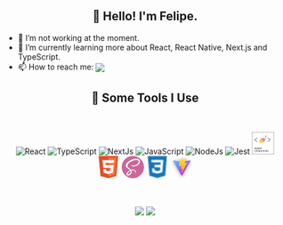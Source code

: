 <h2 align="center">👋 Hello! I'm Felipe.</h2>

- 🔭 I’m not working at the moment.
- 🌱 I’m currently learning more about React, React Native, Next.js and TypeScript.
- 📫 How to reach me: <a href="https://www.linkedin.com/in/felipe8297/" target="_blank"><img src="https://img.shields.io/badge/-LinkedIn-%230077B5?style=for-the-badge&logo=linkedin&logoColor=white" target="_blank" height="20" align="center"></a> 

<h2 align="center">🚀 Some Tools I Use</h2>
<br/>
<p align="center">
    <img src="https://cdn.jsdelivr.net/gh/devicons/devicon/icons/react/react-original.svg" width="40" height="40" alt="React"/>
    <img src="https://cdn.jsdelivr.net/gh/devicons/devicon/icons/typescript/typescript-plain.svg" width="40" height="40" alt="TypeScript"/>
    <img src="https://cdn.jsdelivr.net/gh/devicons/devicon/icons/nextjs/nextjs-original.svg" width="40" height="40" alt="NextJs"/>
    <img src="https://cdn.jsdelivr.net/gh/devicons/devicon/icons/javascript/javascript-original.svg" width="40" height="40" alt="JavaScript"/>
    <img src="https://cdn.jsdelivr.net/gh/devicons/devicon/icons/nodejs/nodejs-original.svg" width="40" height="40" alt="NodeJs"/>
    <img src="https://cdn.jsdelivr.net/gh/devicons/devicon/icons/jest/jest-plain.svg" width="40" height="40" alt="Jest"/>
    <img src="./assets/styled-components.png" alt="components" width="40" height="40" alt="Styled Components"/>
    <img src="./assets/html.png" alt="html" width="40" height="40" alt="HTML"/>
    <img src="./assets/sass.png" alt="sass" width="40" height="40" alt="Sass"/>
    <img src="./assets/css3.png" alt="css3" width="40" height="40" alt="CSS"/>
    <img src="./assets/vite.png" alt="vite" width="40" height="40" alt="ViteJs"/>  
</p>
<br>
<br>

<div align='center'>
  <img height="180em" src="https://github-readme-stats.vercel.app/api?username=felipe8297&show_icons=true&theme=blue-green&include_all_commits=true&count_private=true"/>
  <img height="180em" src="https://github-readme-stats.vercel.app/api/top-langs/?username=felipe8297&layout=compact&langs_count=7&theme=blue-green"/>
</div>

